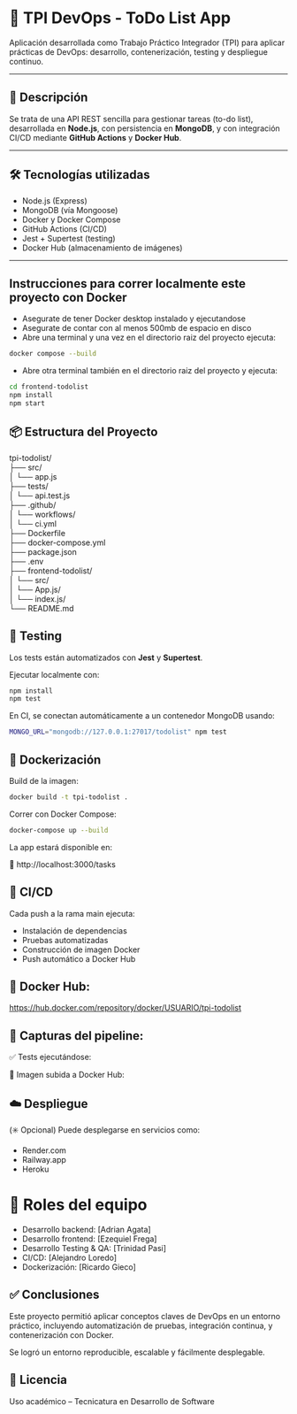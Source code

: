 # 📝 TPI DevOps - ToDo List App

Aplicación desarrollada como Trabajo Práctico Integrador (TPI) para aplicar prácticas de DevOps: desarrollo, contenerización, testing y despliegue continuo.

---

## 🚀 Descripción

Se trata de una API REST sencilla para gestionar tareas (to-do list), desarrollada en **Node.js**, con persistencia en **MongoDB**, y con integración CI/CD mediante **GitHub Actions** y **Docker Hub**.

---

## 🛠️ Tecnologías utilizadas

- Node.js (Express)
- MongoDB (vía Mongoose)
- Docker y Docker Compose
- GitHub Actions (CI/CD)
- Jest + Supertest (testing)
- Docker Hub (almacenamiento de imágenes)

---

## Instrucciones para correr localmente este proyecto con Docker

- Asegurate de tener Docker desktop instalado y ejecutandose
- Asegurate de contar con al menos 500mb de espacio en disco
- Abre una terminal y una vez en el directorio raiz del proyecto ejecuta:

```bash
docker compose --build
```

- Abre otra terminal también  en el directorio raiz del proyecto y ejecuta: 

```bash
cd frontend-todolist
npm install
npm start
```



## 📦 Estructura del Proyecto

tpi-todolist/<br>
├── src/<br>
│ └── app.js<br>
├── tests/<br>
│ └── api.test.js<br>
├── .github/<br>
│ └── workflows/<br>
│ └── ci.yml<br>
├── Dockerfile<br>
├── docker-compose.yml<br>
├── package.json<br>
├── .env<br>
├── frontend-todolist/<br>
│ └── src/<br>
│      └── App.js/<br>
│      └── index.js/<br>
└── README.md<br>

## 🧪 Testing

Los tests están automatizados con **Jest** y **Supertest**.

Ejecutar localmente con:

```bash
npm install
npm test
```

En CI, se conectan automáticamente a un contenedor MongoDB usando:

```bash
MONGO_URL="mongodb://127.0.0.1:27017/todolist" npm test
```

## 🐳 Dockerización

Build de la imagen:

```bash
docker build -t tpi-todolist .
```

Correr con Docker Compose:

```bash
docker-compose up --build
```

La app estará disponible en:

📍 http://localhost:3000/tasks

## 🔁 CI/CD

Cada push a la rama main ejecuta:

- Instalación de dependencias
- Pruebas automatizadas
- Construcción de imagen Docker
- Push automático a Docker Hub

## 🔗 Docker Hub:

https://hub.docker.com/repository/docker/USUARIO/tpi-todolist

## 📸 Capturas del pipeline:

✅ Tests ejecutándose:

🐳 Imagen subida a Docker Hub:

## ☁️ Despliegue

(✳️ Opcional) Puede desplegarse en servicios como:

- Render.com
- Railway.app
- Heroku

# 👥 Roles del equipo

- Desarrollo backend: [Adrian Agata]
- Desarrollo frontend: [Ezequiel Frega]
- Desarrollo Testing & QA: [Trinidad Pasi]
- CI/CD: [Alejandro Loredo]
- Dockerización: [Ricardo Gieco]

## ✅ Conclusiones

Este proyecto permitió aplicar conceptos claves de DevOps en un entorno práctico, incluyendo automatización de pruebas, integración continua, y contenerización con Docker.

Se logró un entorno reproducible, escalable y fácilmente desplegable.

## 📄 Licencia
Uso académico – Tecnicatura en Desarrollo de Software
